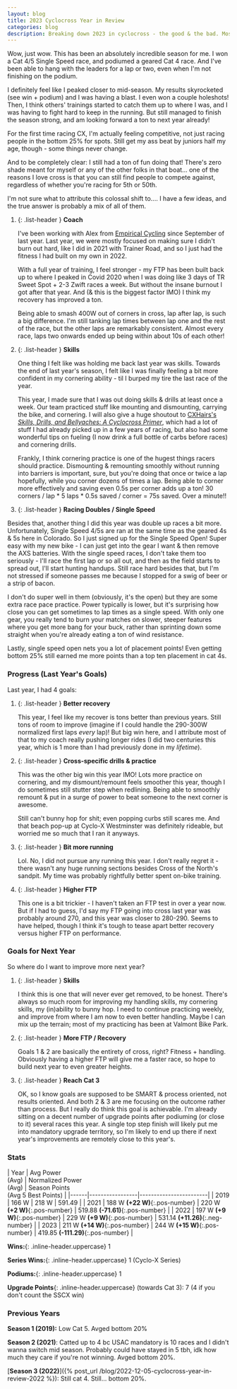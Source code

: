 ```yaml
---
layout: blog
title: 2023 Cyclocross Year in Review
categories: blog
description: Breaking down 2023 in cyclocross - the good & the bad. Mostly good!
---
```

Wow, just wow. This has been an absolutely incredible season for me. I won a
Cat 4/5 Single Speed race, and podiumed a geared Cat 4 race. And I've been able
to hang with the leaders for a lap or two, even when I'm not finishing on the
podium.

I definitely feel like I peaked closer to mid-season. My results skyrocketed
(see win + podium) and I was having a blast. I even won a couple holeshots!
Then, I think others' trainings started to catch them up to where I was, and I
was having to fight hard to keep in the running. But still managed to finish the
season strong, and am looking forward a ton to next year already!

For the first time racing CX, I'm actually feeling competitive, not just racing
people in the bottom 25% for spots. Still get my ass beat by juniors half my
age, though - some things never change.

And to be completely clear: I still had a ton of fun doing that! There's zero
shade meant for myself or any of the other folks in that boat... one of the
reasons I love cross is that you can still find people to compete against,
regardless of whether you're racing for 5th or 50th.

I'm not sure what to attribute this colossal shift to.... I have a few ideas,
and the true answer is probably a mix of all of them.

1. {: .list-header } **Coach**

    I've been working with Alex from [Empirical Cycling](https://www.empiricalcycling.com/)
since September of last year. Last year, we were mostly focused on making sure
I didn't burn out hard, like I did in 2021 with Trainer Road, and so I just had
the fitness I had built on my own in 2022.

    With a full year of training, I feel stronger - my FTP has been built back up to
where I peaked in Covid 2020 when I was doing like 3 days of TR Sweet Spot + 2-3
Zwift races a week. But without the insane burnout I got after that year. And
(& this is the biggest factor IMO) I think my recovery has improved a ton.

    Being able to smash 400W out of corners in cross, lap after lap, is such a big
difference. I'm still tanking lap times between lap one and the rest of the
race, but the other laps are remarkably consistent. Almost every race, laps two
onwards ended up being within about 10s of each other!

2. {: .list-header } **Skills**

    One thing I felt like was holding me back last year was skills. Towards the end
of last year's season, I felt like I was finally feeling a bit more confident in
my cornering ability - til I burped my tire the last race of the year.

    This year, I made sure that I was out doing skills & drills at least once a
week. Our team practiced stuff like mounting and dismounting, carrying the bike,
and cornering. I will also give a huge shoutout to
[CXHairs's *Skills, Drills, and Bellyaches: A Cyclocross Primer*](https://www.cxhairs.com/skills-drills-bellyaches-a-cyclocross-primer/), which had a lot of stuff I had already picked up in a few
years of racing, but also had some wonderful tips on fueling (I now drink a
full bottle of carbs before races) and cornering drills.

    Frankly, I think cornering practice is one of the hugest things racers should
practice. Dismounting & remounting smoothly without running into barriers is
important, sure, but you're doing that once or twice a lap hopefully, while you
corner dozens of times a lap. Being able to corner more effectively and saving
even 0.5s per corner adds up a ton! 30 corners / lap * 5 laps * 0.5s saved /
corner = 75s saved. Over a minute!!

3. {: .list-header } **Racing Doubles / Single Speed**

Besides that, another thing I did this year was double up races a bit more.
Unfortunately, Single Speed 4/5s are ran at the same time as the geared 4s & 5s
here in Colorado. So I just signed up for the Single Speed Open! Super easy
with my new bike - I can just get into the gear I want & then remove the AXS
batteries. With the single speed races, I don't take them too seriously - I'll
race the first lap or so all out, and then as the field starts to spread out,
I'll start hunting handups. Still race hard besides that, but I'm not stressed
if someone passes me because I stopped for a swig of beer or a strip of bacon.

I don't do super well in them (obviously, it's the open) but they are some extra
race pace practice. Power typically is lower, but it's surprising how close you
can get sometimes to lap times as a single speed. With only one gear, you really
tend to burn your matches on slower, steeper features where you get more bang
for your buck, rather than sprinting down some straight when you're already
eating a ton of wind resistance.

Lastly, single speed open nets you a lot of placement points! Even getting
bottom 25% still earned me more points than a top ten placement in cat 4s.

### Progress (Last Year's Goals)

Last year, I had 4 goals:


1. {: .list-header } **Better recovery**

    This year, I feel like my recover is tons better than previous years. Still
tons of room to improve (imagine if I could handle the 290-300W normalized first
laps *every* lap)! But big win here, and I attribute most of that to my coach
really pushing longer rides (I did two centuries this year, which is 1 more than
I had previously done in my *lifetime*).

2. {: .list-header } **Cross-specific drills & practice**

    This was the other big win this year IMO! Lots more practice on cornering,
and my dismount/remount feels smoother this year, though I do sometimes still
stutter step when redlining. Being able to smoothly remount & put in a surge of
power to beat someone to the next corner is awesome.

    Still can't bunny hop for shit; even popping curbs still scares me. And that
beach pop-up at Cyclo-X Westminster was definitely rideable, but worried me so
much that I ran it anyways.

3. {: .list-header } **Bit more running**

    Lol. No, I did not pursue any running this year. I don't really regret it -
there wasn't any huge running sections besides Cross of the North's sandpit. My
time was probably rightfully better spent on-bike training.

4. {: .list-header } **Higher FTP**

    This one is a bit trickier - I haven't taken an FTP test in over a year now.
But if I had to guess, I'd say my FTP going into cross last year was probably
around 270, and this year was closer to 280-290. Seems to have helped, though I
think it's tough to tease apart better recovery versus higher FTP on
performance.

### Goals for Next Year

So where do I want to improve more next year?

1. {: .list-header } **Skills**

    I think this is one that will never ever get removed, to be honest. There's
always so much room for improving my handling skills, my cornering skills, my
(in)ability to bunny hop. I need to continue practicing weekly, and improve from
where I am now to even better handling. Maybe I can mix up the terrain; most of
my practicing has been at Valmont Bike Park.

2. {: .list-header } **More FTP / Recovery**

    Goals 1 & 2 are basically the entirety of cross, right? Fitness + handling.
Obviously having a higher FTP will give me a faster race, so hope to build next
year to even greater heights.

3. {: .list-header } **Reach Cat 3**

    OK, so I know goals are supposed to be SMART & process oriented, not results
oriented. And both 2 & 3 are me focusing on the outcome rather than process. But
I really do think this goal is achievable. I'm already sitting on a decent
number of upgrade points after podiuming (or close to it) several races this
year. A single top step finish will likely put me into mandatory upgrade
territory, so I'm likely to end up there if next year's improvements are
remotely close to this year's.

### Stats
<div class="table-wrapper highlight-last-row" markdown="1">

| Year | Avg Power <br> (Avg) | Normalized Power <br> (Avg) | Season Points <br> (Avg 5 Best Points) |
|------|-----------------|------------------------|
| 2019 | 166 W | 218 W | 591.49 |
| 2021 | 188 W **(+22 W)**{:.pos-number} | 220 W **(+2 W)**{:.pos-number} | 519.88 **(-71.61)**{:.pos-number} |
| 2022 | 197 W **(+9 W)**{:.pos-number} | 229 W **(+9 W)**{:.pos-number} | 531.14 **(+11.26)**{:.neg-number} |
| 2023 | 211 W **(+14 W)**{:.pos-number} | 244 W **(+15 W)**{:.pos-number} | 419.85 **(-111.29)**{:.pos-number} |

</div>

**Wins:**{: .inline-header.uppercase} 1

**Series Wins:**{: .inline-header.uppercase} 1 (Cyclo-X Series)

**Podiums:**{: .inline-header.uppercase} 1

**Upgrade Points**{: .inline-header.uppercase} (towards Cat 3): 7 (4 if you don't count the SSCX win)

### Previous Years
**Season 1 (2019):** Low Cat 5. Avged bottom 20%

**Season 2 (2021)**: Catted up to 4 bc USAC mandatory is 10 races and I didn't wanna switch mid season. Probably could have stayed in 5 tbh, idk how much they care if you're not winning. Avged bottom 20%.

[**Season 3 (2022)**]({% post_url /blog/2022-12-05-cyclocross-year-in-review-2022 %}): Still cat 4. Still... bottom 20%.

